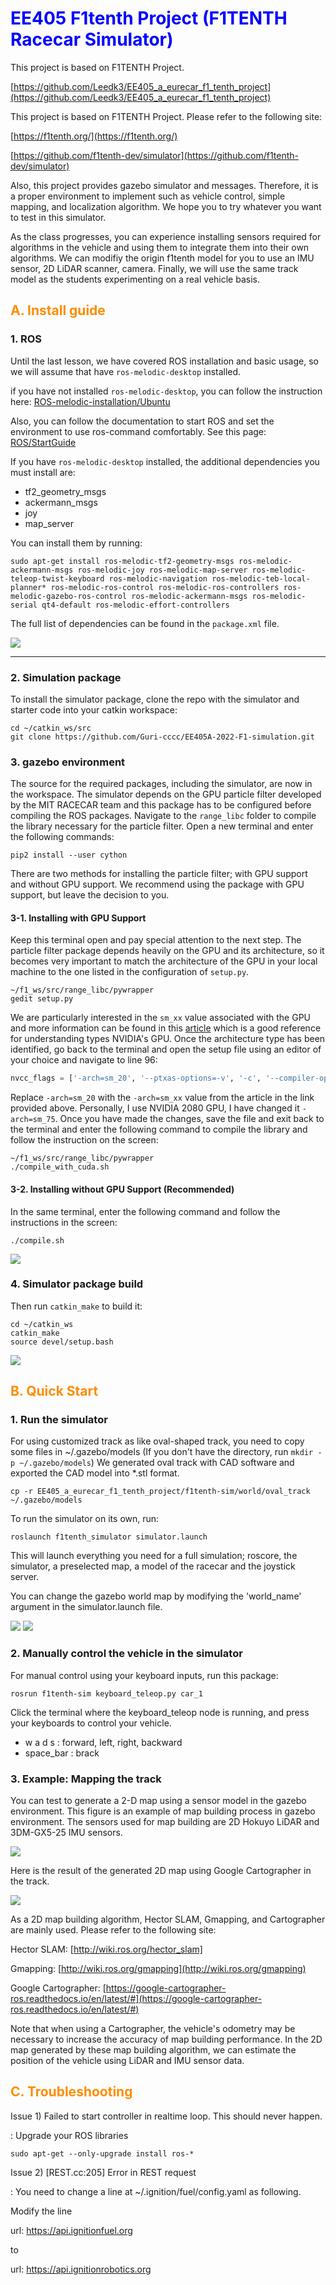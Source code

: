 <style>
H1{color:Blue !important;}
H2{color:DarkOrange !important;}
</style>

# EE405 F1tenth Project (F1TENTH Racecar Simulator)
This project is based on F1TENTH Project.

[https://github.com/Leedk3/EE405_a_eurecar_f1_tenth_project](https://github.com/Leedk3/EE405_a_eurecar_f1_tenth_project)

This project is based on F1TENTH Project.
Please refer to the following site:

[https://f1tenth.org/](https://f1tenth.org/)

[https://github.com/f1tenth-dev/simulator](https://github.com/f1tenth-dev/simulator)

Also, this project provides gazebo simulator and messages. 
Therefore, it is a proper environment to implement such as vehicle control, simple mapping, and localization algorithm. We hope you to try whatever you want to test in this simulator. 

As the class progresses, you can experience installing sensors required for algorithms in the vehicle and using them to integrate them into their own algorithms.
We can modifiy the origin f1tenth model for you to use an IMU sensor, 2D LiDAR scanner, camera. 
Finally, we will use the same track model as the students experimenting on a real vehicle basis.

## A. Install guide

### 1. ROS

Until the last lesson, we have covered ROS installation and basic usage, so we will assume that have ```ros-melodic-desktop``` installed.

if you have not installed ```ros-melodic-desktop```, you can follow the instruction here:
[ROS-melodic-installation/Ubuntu](http://wiki.ros.org/melodic/Installation/Ubuntu)

Also, you can follow the documentation to start ROS and set the environment to use ros-command comfortably.
See this page: [ROS/StartGuide](http://wiki.ros.org/ROS/StartGuide)

If you have ```ros-melodic-desktop``` installed, the additional dependencies you must install are:

- tf2_geometry_msgs
- ackermann_msgs
- joy
- map_server

You can install them by running:

    sudo apt-get install ros-melodic-tf2-geometry-msgs ros-melodic-ackermann-msgs ros-melodic-joy ros-melodic-map-server ros-melodic-teleop-twist-keyboard ros-melodic-navigation ros-melodic-teb-local-planner* ros-melodic-ros-control ros-melodic-ros-controllers ros-melodic-gazebo-ros-control ros-melodic-ackermann-msgs ros-melodic-serial qt4-default ros-melodic-effort-controllers

The full list of dependencies can be found in the ```package.xml``` file.

<img src="./tutorial/pics/dependency.png">

---------------------


### 2. Simulation package

To install the simulator package, clone the repo with the simulator and starter code into your catkin workspace:

    cd ~/catkin_ws/src
    git clone https://github.com/Guri-cccc/EE405A-2022-F1-simulation.git


### 3. gazebo environment
The source for the required packages, including the simulator, are now in the workspace. The simulator depends on the GPU particle filter developed by the MIT RACECAR team and this package has to be configured before compiling the ROS packages. Navigate to the ```range_libc``` folder to compile the library necessary for the particle filter. Open a new terminal and enter the following commands:

    pip2 install --user cython

There are two methods for installing the particle filter; with GPU support and without GPU support. We recommend using the package with GPU support, but leave the decision to you.

#### 3-1. Installing with GPU Support
Keep this terminal open and pay special attention to the next step. The particle filter package depends heavily on the GPU and its architecture, so it becomes very important to match the architecture of the GPU in your local machine to the one listed in the configuration of `setup.py`. 

    ~/f1_ws/src/range_libc/pywrapper
    gedit setup.py

We are particularly interested in the `sm_xx` value associated with the GPU and more information can be found in this [article](https://arnon.dk/matching-sm-architectures-arch-and-gencode-for-various-nvidia-cards/) which is a good reference for understanding types NVIDIA's GPU. Once the architecture type has been identified, go back to the terminal and open the setup file using an editor of your choice and navigate to line 96:

```python
nvcc_flags = ['-arch=sm_20', '--ptxas-options=-v', '-c', '--compiler-options', "'-fPIC'", "-w","-std=c++11"]
```

Replace `-arch=sm_20` with the `-arch=sm_xx` value from the article in the link provided above. Personally, I use NVIDIA 2080 GPU, I have changed it `-arch=sm_75`. Once you have made the changes, save the file and exit back to the terminal and enter the following command to compile the library and follow the instruction on the screen:

    ~/f1_ws/src/range_libc/pywrapper
    ./compile_with_cuda.sh


#### 3-2. Installing without GPU Support (Recommended)
In the same terminal, enter the following command and follow the instructions in the screen:


    ./compile.sh
    
<img src="./tutorial/pics/rangelib_install.png">


### 4. Simulator package build    
Then run ```catkin_make``` to build it:

    cd ~/catkin_ws
    catkin_make
    source devel/setup.bash
        
<img src="./tutorial/pics/install_complete.png">    

## B. Quick Start

### 1. Run the simulator

For using customized track as like oval-shaped track, you need to copy some files in ~/.gazebo/models (If you don't have the directory, run ```mkdir -p ~/.gazebo/models```)
We generated oval track with CAD software and exported the CAD model into *.stl format.

    cp -r EE405_a_eurecar_f1_tenth_project/f1tenth-sim/world/oval_track ~/.gazebo/models

To run the simulator on its own, run:

    roslaunch f1tenth_simulator simulator.launch

This will launch everything you need for a full simulation; roscore, the simulator, a preselected map, a model of the racecar and the joystick server.

You can change the gazebo world map by modifying the 'world_name' argument in the simulator.launch file.


<img src="./tutorial/pics/gazebo_oval_track.png"> 
<img src="./tutorial/pics/track_catia_2.png">

### 2. Manually control the vehicle in the simulator

For manual control using your keyboard inputs, run this package:

```
rosrun f1tenth-sim keyboard_teleop.py car_1
```

Click the terminal where the keyboard_teleop node is running, and press your keyboards to control your vehicle.

- w a d s : forward, left, right, backward
- space_bar : brack 

### 3. Example: Mapping the track

You can test to generate a 2-D map using a sensor model in the gazebo environment. This figure is an example of map building process in gazebo environment. The sensors used for map building are 2D Hokuyo LiDAR and 3DM-GX5-25 IMU sensors.

<img src="./tutorial/pics/mapping_in_gazebo.png">

Here is the result of the generated 2D map using Google Cartographer in the track.

<img src="./tutorial/pics/rviz_google_cartographer.png">

As a 2D map building algorithm, Hector SLAM, Gmapping, and Cartographer are mainly used. Please refer to the following site:

Hector SLAM: [http://wiki.ros.org/hector_slam]

Gmapping: [http://wiki.ros.org/gmapping](http://wiki.ros.org/gmapping)

Google Cartographer: [https://google-cartographer-ros.readthedocs.io/en/latest/#](https://google-cartographer-ros.readthedocs.io/en/latest/#)


Note that when using a Cartographer, the vehicle's odometry may be necessary to increase the accuracy of map building performance. In the 2D map generated by these map building algorithm, we can estimate the position of the vehicle using LiDAR and IMU sensor data.

## C. Troubleshooting

Issue 1) Failed to start controller in realtime loop. This should never happen.

: Upgrade your ROS libraries

```
sudo apt-get --only-upgrade install ros-*
```

Issue 2) [REST.cc:205] Error in REST request

: You need to change a line at ~/.ignition/fuel/config.yaml as following.

Modify the line

url: https://api.ignitionfuel.org

to

url: https://api.ignitionrobotics.org


